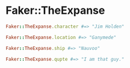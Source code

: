 # Faker::TheExpanse

```ruby
Faker::TheExpanse.character #=> "Jim Holden"

Faker::TheExpanse.location #=> "Ganymede"

Faker::TheExpanse.ship #=> "Nauvoo"

Faker::TheExpanse.qupte #=> "I am that guy."
```
